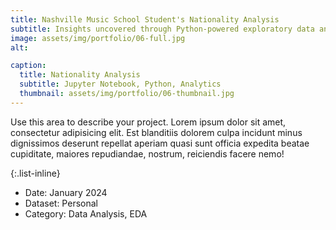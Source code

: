 ```yaml
---
title: Nashville Music School Student's Nationality Analysis
subtitle: Insights uncovered through Python-powered exploratory data analysis and visualizations.
image: assets/img/portfolio/06-full.jpg
alt: 

caption:
  title: Nationality Analysis
  subtitle: Jupyter Notebook, Python, Analytics
  thumbnail: assets/img/portfolio/06-thumbnail.jpg
---
```

Use this area to describe your project. Lorem ipsum dolor sit amet, consectetur adipisicing elit. Est blanditiis dolorem culpa incidunt minus dignissimos deserunt repellat aperiam quasi sunt officia expedita beatae cupiditate, maiores repudiandae, nostrum, reiciendis facere nemo!

{:.list-inline}
- Date: January 2024
- Dataset: Personal 
- Category: Data Analysis, EDA

